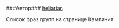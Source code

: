 ###Автор###
[heliarian ](https://staff.yandex-team.ru/heliarian )


Список фраз групп на странице Кампания
